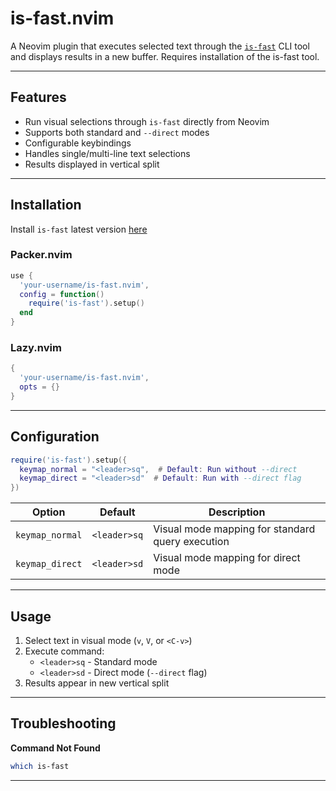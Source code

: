 # is-fast.nvim

A Neovim plugin that executes selected text through the [`is-fast`](https://github.com/Magic-JD/is-fast) CLI tool and displays results in a new buffer.
Requires installation of the is-fast tool.

---

## Features  
- Run visual selections through `is-fast` directly from Neovim  
- Supports both standard and `--direct` modes  
- Configurable keybindings  
- Handles single/multi-line text selections  
- Results displayed in vertical split  

---

## Installation  

Install `is-fast` latest version [here](https://github.com/Magic-JD/is-fast)

### Packer.nvim  
```lua  
use {  
  'your-username/is-fast.nvim',  
  config = function()  
    require('is-fast').setup()  
  end  
}  
```

### Lazy.nvim  
```lua  
{  
  'your-username/is-fast.nvim',  
  opts = {}  
}  
```

---

## Configuration  

```lua  
require('is-fast').setup({  
  keymap_normal = "<leader>sq",  # Default: Run without --direct  
  keymap_direct = "<leader>sd"  # Default: Run with --direct flag  
})  
```

| Option | Default | Description |  
|--------|---------|-------------|  
| `keymap_normal` | `<leader>sq` | Visual mode mapping for standard query execution |  
| `keymap_direct` | `<leader>sd` | Visual mode mapping for direct mode |  

---

## Usage  

1. Select text in visual mode (`v`, `V`, or `<C-v>`)  
2. Execute command:  
   - `<leader>sq` - Standard mode  
   - `<leader>sd` - Direct mode (`--direct` flag)  
3. Results appear in new vertical split  

---

## Troubleshooting  

**Command Not Found**  
```bash  
which is-fast  
```

---
